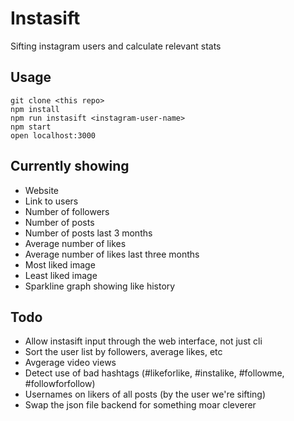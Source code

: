 # Instasift
Sifting instagram users and calculate relevant stats

## Usage
```
git clone <this repo>
npm install
npm run instasift <instagram-user-name>
npm start
open localhost:3000
```

## Currently showing

- Website
- Link to users
- Number of followers
- Number of posts
- Number of posts last 3 months
- Average number of likes
- Average number of likes last three months
- Most liked image
- Least liked image
- Sparkline graph showing like history

## Todo
- Allow instasift input through the web interface, not just cli
- Sort the user list by followers, average likes, etc
- Avgerage video views
- Detect use of bad hashtags (#likeforlike, #instalike, #followme, #followforfollow)
- Usernames on likers of all posts (by the user we're sifting)
- Swap the json file backend for something moar cleverer
